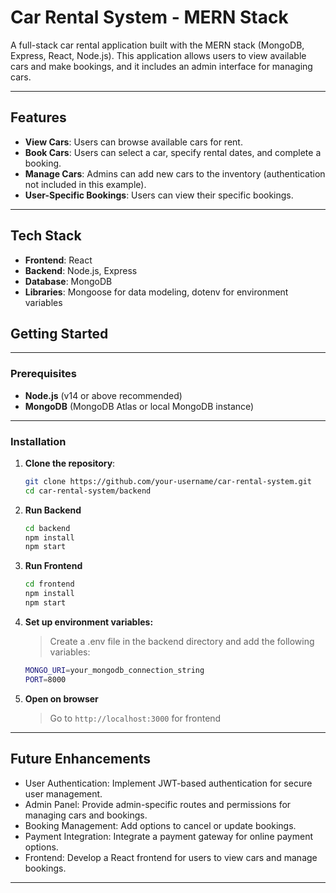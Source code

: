 # Car Rental System - MERN Stack

A full-stack car rental application built with the MERN stack (MongoDB, Express, React, Node.js). This application allows users to view available cars and make bookings, and it includes an admin interface for managing cars.

- - -
## Features

- **View Cars**: Users can browse available cars for rent.
- **Book Cars**: Users can select a car, specify rental dates, and complete a booking.
- **Manage Cars**: Admins can add new cars to the inventory (authentication not included in this example).
- **User-Specific Bookings**: Users can view their specific bookings.

- - -
## Tech Stack

- **Frontend**: React
- **Backend**: Node.js, Express
- **Database**: MongoDB
- **Libraries**: Mongoose for data modeling, dotenv for environment variables

## Getting Started
- - -
### Prerequisites

- **Node.js** (v14 or above recommended)
- **MongoDB** (MongoDB Atlas or local MongoDB instance)

- - -
### Installation

1. **Clone the repository**:
   ```bash
   git clone https://github.com/your-username/car-rental-system.git
   cd car-rental-system/backend
    ```

2. **Run Backend**
    ```bash
    cd backend
    npm install
    npm start
    ```

3. **Run Frontend**
    ```bash
    cd frontend
    npm install
    npm start
    ```

4. **Set up environment variables:**

    > Create a .env file in the backend directory and add the following variables:

    ```bash
    MONGO_URI=your_mongodb_connection_string
    PORT=8000
    ```

5. **Open on browser**
    > Go to `http://localhost:3000` for frontend

- - -
## Future Enhancements
- User Authentication: Implement JWT-based authentication for secure user management.
- Admin Panel: Provide admin-specific routes and permissions for managing cars and bookings.
- Booking Management: Add options to cancel or update bookings.
- Payment Integration: Integrate a payment gateway for online payment options.
- Frontend: Develop a React frontend for users to view cars and manage bookings.
- - -
